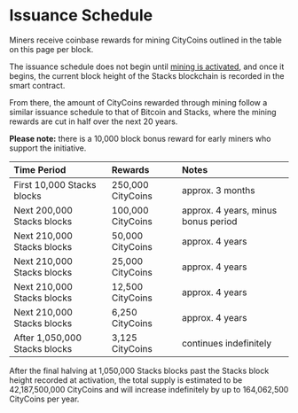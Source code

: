 # Issuance Schedule

Miners receive coinbase rewards for mining CityCoins outlined in the table on this page per block.

The issuance schedule does not begin until [mining is activated](registration-and-activation.md), and once it begins, the current block height of the Stacks blockchain is recorded in the smart contract.

From there, the amount of CityCoins rewarded through mining follow a similar issuance schedule to that of Bitcoin and Stacks, where the mining rewards are cut in half over the next 20 years.

**Please note:** there is a 10,000 block bonus reward for early miners who support the initiative.

| Time Period | Rewards | Notes |
| :--- | :--- | :--- |
| First 10,000 Stacks blocks | 250,000 CityCoins | approx. 3 months |
| Next 200,000 Stacks blocks | 100,000 CityCoins | approx. 4 years, minus bonus period |
| Next 210,000 Stacks blocks | 50,000 CityCoins | approx. 4 years |
| Next 210,000 Stacks blocks | 25,000 CityCoins | approx. 4 years |
| Next 210,000 Stacks blocks | 12,500 CityCoins | approx. 4 years |
| Next 210,000 Stacks blocks | 6,250 CityCoins | approx. 4 years |
| After 1,050,000 Stacks blocks | 3,125 CityCoins | continues indefinitely |

After the final halving at 1,050,000 Stacks blocks past the Stacks block height recorded at activation, the total supply is estimated to be 42,187,500,000 CityCoins and will increase indefinitely by up to 164,062,500 CityCoins per year.

